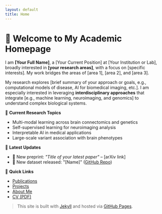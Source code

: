 ```yaml
---
layout: default
title: Home
---
```


# 👋 Welcome to My Academic Homepage

I am **[Your Full Name]**, a [Your Current Position] at [Your Institution or Lab], broadly interested in **[your research areas]**, with a focus on [specific interests]. My work bridges the areas of [area 1], [area 2], and [area 3].

My research explores [brief summary of your approach or goals, e.g., computational models of disease, AI for biomedical imaging, etc.]. I am especially interested in leveraging **interdisciplinary approaches** that integrate [e.g., machine learning, neuroimaging, and genomics] to understand complex biological systems.

📌 **Current Research Topics**
- Multi-modal learning across brain connectomics and genetics
- Self-supervised learning for neuroimaging analysis
- Interpretable AI in medical applications
- Large-scale variant association with brain phenotypes

📰 **Latest Updates**
- 📄 New preprint: _"Title of your latest paper"_ – [arXiv link]
- 🧠 New dataset released: "[Name]" ([GitHub Repo](#))

🔗 **Quick Links**
- [Publications](./publications)
- [Projects](./projects)
- [About Me](./about)
- [CV (PDF)](./assets/YourName_CV.pdf)

> This site is built with [Jekyll](https://jekyllrb.com) and hosted via [GitHub Pages](https://pages.github.com/).


